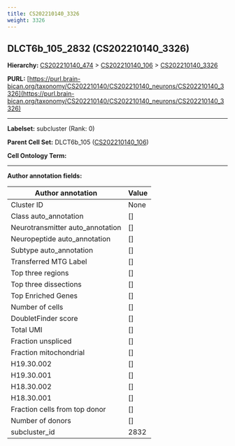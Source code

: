 ```yaml
---
title: CS202210140_3326
weight: 3326
---
```

## DLCT6b_105_2832 (CS202210140_3326)
<b>Hierarchy: </b>
[CS202210140_474](../CS202210140_474) >
[CS202210140_106](../CS202210140_106) >
[CS202210140_3326](../CS202210140_3326)

**PURL:** [https://purl.brain-bican.org/taxonomy/CS202210140/CS202210140_neurons/CS202210140_3326](https://purl.brain-bican.org/taxonomy/CS202210140/CS202210140_neurons/CS202210140_3326)

---


**Labelset:** subcluster (Rank: 0)

**Parent Cell Set:** DLCT6b_105 ([CS202210140_106](../CS202210140_106))



**Cell Ontology Term:** 

[MARKER GENES.]: #


---

[TRANSFERRED ANNOTATIONS.]: #


[AUTHOR ANNOTATION FIELDS.]: #


**Author annotation fields:**

| Author annotation | Value |
|-------------------|-------|
|Cluster ID|None|
|Class auto_annotation|[]|
|Neurotransmitter auto_annotation|[]|
|Neuropeptide auto_annotation|[]|
|Subtype auto_annotation|[]|
|Transferred MTG Label|[]|
|Top three regions|[]|
|Top three dissections|[]|
|Top Enriched Genes|[]|
|Number of cells|[]|
|DoubletFinder score|[]|
|Total UMI|[]|
|Fraction unspliced|[]|
|Fraction mitochondrial|[]|
|H19.30.002|[]|
|H19.30.001|[]|
|H18.30.002|[]|
|H18.30.001|[]|
|Fraction cells from top donor|[]|
|Number of donors|[]|
|subcluster_id|2832|
